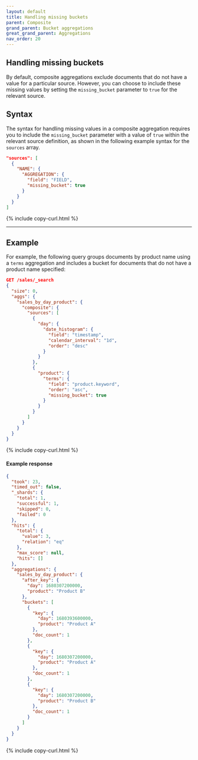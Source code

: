 ```yaml
---
layout: default
title: Handling missing buckets
parent: Composite
grand_parent: Bucket aggregations
great_grand_parent: Aggregations
nav_order: 20
---
```


## Handling missing buckets

By default, composite aggregations exclude documents that do not have a value for a particular source. However, you can choose to include these missing values by setting the `missing_bucket` parameter to `true` for the relevant source.

## Syntax 

The syntax for handling missing values in a composite aggregation requires you to include the `missing_bucket` parameter with a value of `true` within the relevant source definition, as shown in the following example syntax for the `sources` array.

```json
"sources": [
  {
    "NAME": {
      "AGGREGATION": {
        "field": "FIELD",
        "missing_bucket": true
      }
    }
  }
]
```
{% include copy-curl.html %}

---

## Example

For example, the following query groups documents by product name using a `terms` aggregation and includes a bucket for documents that do not have a product name specified: 

```json
GET /sales/_search
{
  "size": 0,
  "aggs": {
    "sales_by_day_product": {
      "composite": {
        "sources": [
          {
            "day": {
              "date_histogram": {
                "field": "timestamp",
                "calendar_interval": "1d",
                "order": "desc"
              }
            }
          },
          {
            "product": {
              "terms": {
                "field": "product.keyword",
                "order": "asc",
                "missing_bucket": true
              }
            }
          }
        ]
      }
    }
  }
}
```
{% include copy-curl.html %}

#### Example response

```json
{
  "took": 23,
  "timed_out": false,
  "_shards": {
    "total": 1,
    "successful": 1,
    "skipped": 0,
    "failed": 0
  },
  "hits": {
    "total": {
      "value": 3,
      "relation": "eq"
    },
    "max_score": null,
    "hits": []
  },
  "aggregations": {
    "sales_by_day_product": {
      "after_key": {
        "day": 1680307200000,
        "product": "Product B"
      },
      "buckets": [
        {
          "key": {
            "day": 1680393600000,
            "product": "Product A"
          },
          "doc_count": 1
        },
        {
          "key": {
            "day": 1680307200000,
            "product": "Product A"
          },
          "doc_count": 1
        },
        {
          "key": {
            "day": 1680307200000,
            "product": "Product B"
          },
          "doc_count": 1
        }
      ]
    }
  }
}
```
{% include copy-curl.html %}